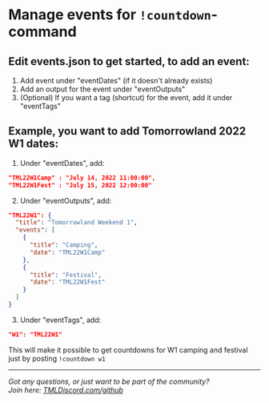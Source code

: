 # Manage events for `!countdown`-command

## Edit events.json to get started, to add an event: 

1. Add event under "eventDates" (if it doesn't already exists)
2. Add an output for the event under "eventOutputs"
3. (Optional) If you want a tag (shortcut) for the event, add it under "eventTags"


## Example, you want to add Tomorrowland 2022 W1 dates:

1. Under "eventDates", add:
```json
"TML22W1Camp" : "July 14, 2022 11:00:00",
"TML22W1Fest" : "July 15, 2022 12:00:00"
```
2. Under "eventOutputs", add:
```json
"TML22W1": {
  "title": "Tomorrowland Weekend 1",
  "events": [
    {
      "title": "Camping",
      "date": "TML22W1Camp"
    },
    {
      "title": "Festival",
      "date": "TML22W1Fest"
    }
  ]
}
```
3. Under "eventTags", add:
```json
"W1": "TML22W1"
```
This will make it possible to get countdowns for W1 camping and festival just by posting `!countdown w1`

---

*Got any questions, or just want to be part of the community?  
Join here: [TMLDiscord.com/github](https://TMLDiscord.com/github)*